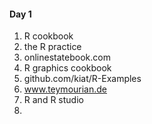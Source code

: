 #### Day 1

1. R cookbook
2. the R practice
3. onlinestatebook.com
4. R graphics cookbook
5. github.com/kiat/R-Examples
6. www.teymourian.de
7. R and R studio
8. 